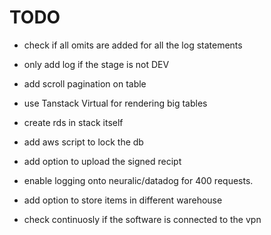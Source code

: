 
# TODO

- check if all omits are added for all the log statements
- only add log if the stage is not DEV
- add scroll pagination on table
- use Tanstack Virtual for rendering big tables
- create rds in stack itself
- add aws script to lock the db
- add option to upload the signed recipt
 
- enable logging onto neuralic/datadog for 400 requests.
- add option to store items in different warehouse
- check continuosly if the software is connected to the vpn